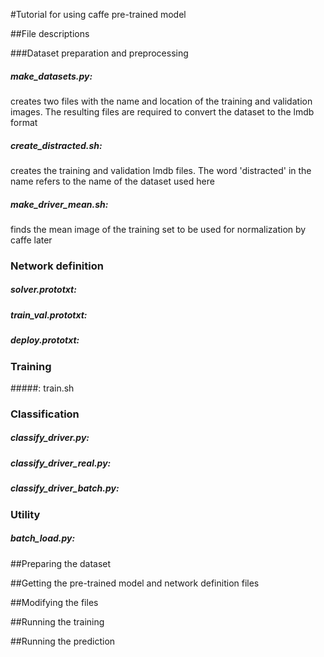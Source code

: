 #Tutorial for using caffe pre-trained model

##File descriptions

###Dataset preparation and preprocessing
##### make_datasets.py:
creates two files with the name and location of the training and validation images. The resulting files are required to convert the dataset to the lmdb format
##### create_distracted.sh:
creates the training and validation lmdb files. The word 'distracted' in the name refers to the name of the dataset used here
##### make_driver_mean.sh:
finds the mean image of the training set to be used for normalization by caffe later

### Network definition
##### solver.prototxt:

##### train_val.prototxt:

##### deploy.prototxt:


### Training
#####: train.sh

### Classification
##### classify_driver.py:
##### classify_driver_real.py:
##### classify_driver_batch.py:

### Utility
##### batch_load.py:

##Preparing the dataset

##Getting the pre-trained model and network definition files

##Modifying the files

##Running the training

##Running the prediction
